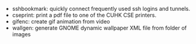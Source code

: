 * sshbookmark: quickly connect frequently used ssh logins and tunnels.
* cseprint: print a pdf file to one of the CUHK CSE printers.
* gifenc: create gif animation from video
* wallgen: generate GNOME dynamic wallpaper XML file from folder of images
